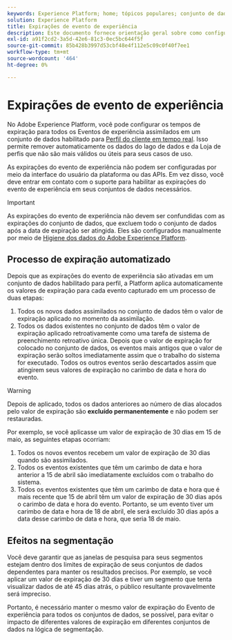 ```yaml
---
keywords: Experience Platform; home; tópicos populares; conjunto de dados; conjunto de dados; tempo de vida; ttl; tempo de vida;
solution: Experience Platform
title: Expirações de evento de experiência
description: Este documento fornece orientação geral sobre como configurar os tempos de expiração de eventos de experiência individuais em um conjunto de dados da Adobe Experience Platform.
exl-id: a91f2cd2-3a5d-42e6-81c3-0ec5bc644f5f
source-git-commit: 85b428b3997d53cbf48e4f112e5c09c0f40f7ee1
workflow-type: tm+mt
source-wordcount: '464'
ht-degree: 0%

---
```


# Expirações de evento de experiência

No Adobe Experience Platform, você pode configurar os tempos de expiração para todos os Eventos de experiência assimilados em um conjunto de dados habilitado para [Perfil do cliente em tempo real](./home.md). Isso permite remover automaticamente os dados do lago de dados e da Loja de perfis que não são mais válidos ou úteis para seus casos de uso.

As expirações do evento de experiência não podem ser configuradas por meio da interface do usuário da plataforma ou das APIs. Em vez disso, você deve entrar em contato com o suporte para habilitar as expirações do evento de experiência em seus conjuntos de dados necessários.

>[!IMPORTANT]
>
>As expirações do evento de experiência não devem ser confundidas com as expirações do conjunto de dados, que excluem todo o conjunto de dados após a data de expiração ser atingida. Eles são configurados manualmente por meio de [Higiene dos dados do Adobe Experience Platform](../hygiene/home.md).

## Processo de expiração automatizado

Depois que as expirações do evento de experiência são ativadas em um conjunto de dados habilitado para perfil, a Platform aplica automaticamente os valores de expiração para cada evento capturado em um processo de duas etapas:

1. Todos os novos dados assimilados no conjunto de dados têm o valor de expiração aplicado no momento da assimilação.
1. Todos os dados existentes no conjunto de dados têm o valor de expiração aplicado retroativamente como uma tarefa de sistema de preenchimento retroativo única. Depois que o valor de expiração for colocado no conjunto de dados, os eventos mais antigos que o valor de expiração serão soltos imediatamente assim que o trabalho do sistema for executado. Todos os outros eventos serão descartados assim que atingirem seus valores de expiração no carimbo de data e hora do evento.

>[!WARNING]
>
>Depois de aplicado, todos os dados anteriores ao número de dias alocados pelo valor de expiração são **excluído permanentemente** e não podem ser restauradas.

Por exemplo, se você aplicasse um valor de expiração de 30 dias em 15 de maio, as seguintes etapas ocorriam:

1. Todos os novos eventos recebem um valor de expiração de 30 dias quando são assimilados.
1. Todos os eventos existentes que têm um carimbo de data e hora anterior a 15 de abril são imediatamente excluídos com o trabalho do sistema.
1. Todos os eventos existentes que têm um carimbo de data e hora que é mais recente que 15 de abril têm um valor de expiração de 30 dias após o carimbo de data e hora do evento. Portanto, se um evento tiver um carimbo de data e hora de 18 de abril, ele será excluído 30 dias após a data desse carimbo de data e hora, que seria 18 de maio.

## Efeitos na segmentação

Você deve garantir que as janelas de pesquisa para seus segmentos estejam dentro dos limites de expiração de seus conjuntos de dados dependentes para manter os resultados precisos. Por exemplo, se você aplicar um valor de expiração de 30 dias e tiver um segmento que tenta visualizar dados de até 45 dias atrás, o público resultante provavelmente será impreciso.

Portanto, é necessário manter o mesmo valor de expiração do Evento de experiência para todos os conjuntos de dados, se possível, para evitar o impacto de diferentes valores de expiração em diferentes conjuntos de dados na lógica de segmentação.

